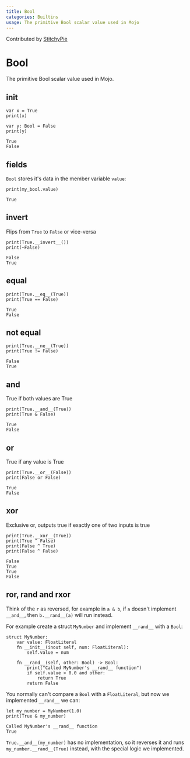 ```yaml
---
title: Bool
categories: Builtins
usage: The primitive Bool scalar value used in Mojo
---
```


Contributed by [StitchyPie](https://github.com/StitchyPie)

# Bool
The primitive Bool scalar value used in Mojo.

## init


```mojo
var x = True
print(x)

var y: Bool = False
print(y)
```

    True
    False


## fields
`Bool` stores it's data in the member variable `value`:


```mojo
print(my_bool.value)
```

    True


## invert
Flips from `True` to `False` or vice-versa


```mojo
print(True.__invert__())
print(~False)
```

    False
    True


## equal


```mojo
print(True.__eq__(True))
print(True == False)
```

    True
    False


## not equal


```mojo
print(True.__ne__(True))
print(True != False)
```

    False
    True


## and
True if both values are True


```mojo
print(True.__and__(True))
print(True & False)
```

    True
    False


## or
True if any value is True


```mojo
print(True.__or__(False))
print(False or False)
```

    True
    False


## xor
Exclusive or, outputs true if exactly one of two inputs is true


```mojo
print(True.__xor__(True))
print(True ^ False)
print(False ^ True)
print(False ^ False)
```

    False
    True
    True
    False


## ror, rand and rxor

Think of the `r` as reversed, for example in `a & b`, if `a` doesn't implement `__and__`, then `b.__rand__(a)` will run instead.

For example create a struct `MyNumber` and implement `__rand__` with a `Bool`:


```mojo
struct MyNumber:
    var value: FloatLiteral
    fn __init__(inout self, num: FloatLiteral):
        self.value = num

    fn __rand__(self, other: Bool) -> Bool:
        print("Called MyNumber's __rand__ function")
        if self.value > 0.0 and other:
            return True
        return False
```

You normally can't compare a `Bool` with a `FloatLiteral`, but now we implemented `__rand__` we can:


```mojo
let my_number = MyNumber(1.0)
print(True & my_number)
```

    Called MyNumber's __rand__ function
    True


`True.__and__(my_number)` has no implementation, so it reverses it and runs `my_number.__rand__(True)` instead, with the special logic we implemented.

